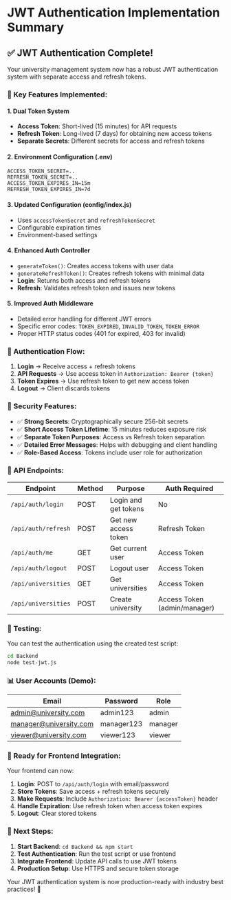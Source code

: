 # JWT Authentication Implementation Summary

## ✅ **JWT Authentication Complete!**

Your university management system now has a robust JWT authentication system with separate access and refresh tokens.

### **🔑 Key Features Implemented:**

#### 1. **Dual Token System**
- **Access Token**: Short-lived (15 minutes) for API requests
- **Refresh Token**: Long-lived (7 days) for obtaining new access tokens
- **Separate Secrets**: Different secrets for access and refresh tokens

#### 2. **Environment Configuration (.env)**
```env
ACCESS_TOKEN_SECRET=..
REFRESH_TOKEN_SECRET=..
ACCESS_TOKEN_EXPIRES_IN=15m
REFRESH_TOKEN_EXPIRES_IN=7d
```

#### 3. **Updated Configuration (config/index.js)**
- Uses `accessTokenSecret` and `refreshTokenSecret`
- Configurable expiration times
- Environment-based settings

#### 4. **Enhanced Auth Controller**
- `generateToken()`: Creates access tokens with user data
- `generateRefreshToken()`: Creates refresh tokens with minimal data
- **Login**: Returns both access and refresh tokens
- **Refresh**: Validates refresh token and issues new tokens

#### 5. **Improved Auth Middleware**
- Detailed error handling for different JWT errors
- Specific error codes: `TOKEN_EXPIRED`, `INVALID_TOKEN`, `TOKEN_ERROR`
- Proper HTTP status codes (401 for expired, 403 for invalid)

### **🎯 Authentication Flow:**

1. **Login** → Receive access + refresh tokens
2. **API Requests** → Use access token in `Authorization: Bearer {token}`
3. **Token Expires** → Use refresh token to get new access token
4. **Logout** → Client discards tokens

### **🔐 Security Features:**

- ✅ **Strong Secrets**: Cryptographically secure 256-bit secrets
- ✅ **Short Access Token Lifetime**: 15 minutes reduces exposure risk
- ✅ **Separate Token Purposes**: Access vs Refresh token separation
- ✅ **Detailed Error Messages**: Helps with debugging and client handling
- ✅ **Role-Based Access**: Tokens include user role for authorization

### **📱 API Endpoints:**

| Endpoint | Method | Purpose | Auth Required |
|----------|--------|---------|---------------|
| `/api/auth/login` | POST | Login and get tokens | No |
| `/api/auth/refresh` | POST | Get new access token | Refresh Token |
| `/api/auth/me` | GET | Get current user | Access Token |
| `/api/auth/logout` | POST | Logout user | Access Token |
| `/api/universities` | GET | Get universities | Access Token |
| `/api/universities` | POST | Create university | Access Token (admin/manager) |

### **🧪 Testing:**

You can test the authentication using the created test script:

```bash
cd Backend
node test-jwt.js
```

### **📊 User Accounts (Demo):**

| Email | Password | Role |
|-------|----------|------|
| admin@university.com | admin123 | admin |
| manager@university.com | manager123 | manager |
| viewer@university.com | viewer123 | viewer |

### **🚀 Ready for Frontend Integration:**

Your frontend can now:
1. **Login**: POST to `/api/auth/login` with email/password
2. **Store Tokens**: Save access + refresh tokens securely
3. **Make Requests**: Include `Authorization: Bearer {accessToken}` header
4. **Handle Expiration**: Use refresh token when access token expires
5. **Logout**: Clear stored tokens

### **🔧 Next Steps:**

1. **Start Backend**: `cd Backend && npm start`
2. **Test Authentication**: Run the test script or use frontend
3. **Integrate Frontend**: Update API calls to use JWT tokens
4. **Production Setup**: Use HTTPS and secure token storage

Your JWT authentication system is now production-ready with industry best practices! 🎉